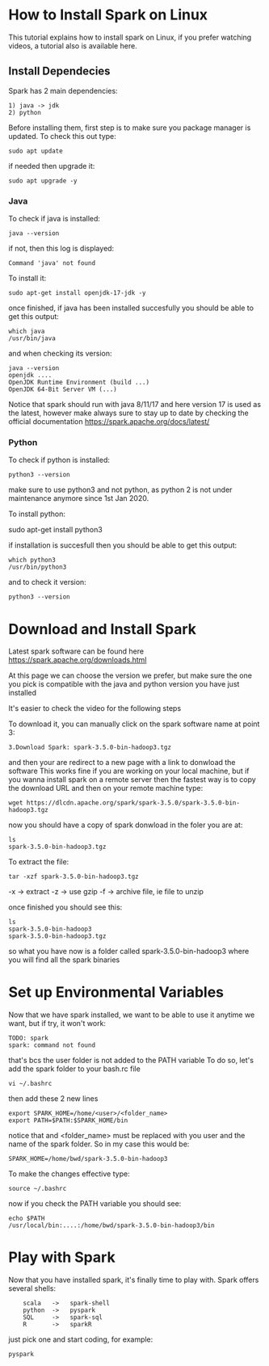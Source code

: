 # How to Install Spark on Linux
This tutorial explains how to install spark on Linux,
if you prefer watching videos, a tutorial also is available here.

## Install Dependecies
Spark has 2 main dependencies:

    1) java -> jdk
    2) python

Before installing them, first step is to make sure you package manager is updated.
To check this out type:

    sudo apt update

if needed then upgrade it:

    sudo apt upgrade -y

### Java
To check if java is installed:

    java --version

if not, then this log is displayed:

    Command 'java' not found

To install it:

    sudo apt-get install openjdk-17-jdk -y

once finished, if java has been installed succesfully you should
be able to get this output:

    which java
    /usr/bin/java

and when checking its version:

    java --version
    openjdk .... 
    OpenJDK Runtime Environment (build ...)
    OpenJDK 64-Bit Server VM (...)

Notice that spark should run with java 8/11/17 and here version 17 is used
as the latest, however make always sure to stay up to date by checking 
the official documentation https://spark.apache.org/docs/latest/

### Python
To check if python is installed:

    python3 --version

make sure to use python3 and not python, as python 2 is not under maintenance
anymore since 1st Jan 2020.

To install python:

   sudo apt-get install python3

if installation is succesfull then you should be able to get this output:

    which python3
    /usr/bin/python3

and to check it version:

    python3 --version

# Download and Install Spark
Latest spark software can be found here https://spark.apache.org/downloads.html

At this page we can choose the version we prefer, but make sure the one you pick
is compatible with the java and python version you have just installed

It's easier to check the video for the following steps

To download it, you can manually click on the spark software name at point 3:

    3.Download Spark: spark-3.5.0-bin-hadoop3.tgz

and then your are redirect to a new page with a link to donwload the software
This works fine if you are working on your local machine, 
but if you wanna install spark on a remote server then the fastest way 
is to copy the download URL and then on your remote machine type:

    wget https://dlcdn.apache.org/spark/spark-3.5.0/spark-3.5.0-bin-hadoop3.tgz 

now you should have a copy of spark donwload in the foler you are at:

    ls
    spark-3.5.0-bin-hadoop3.tgz 

To extract the file:

    tar -xzf spark-3.5.0-bin-hadoop3.tgz

-x -> extract 
-z -> use gzip
-f -> archive file, ie file to unzip

once finished you should see this:

    ls 
    spark-3.5.0-bin-hadoop3
    spark-3.5.0-bin-hadoop3.tgz 
   
so what you have now is a folder called spark-3.5.0-bin-hadoop3 where
you will find all the spark binaries

# Set up Environmental Variables
Now that we have spark installed, we want to be able to use it
anytime we want, but if try, it won't work:

    TODO: spark
    spark: command not found

that's bcs the user folder is not added to the PATH variable
To do so, let's add the spark folder to your bash.rc file

    vi ~/.bashrc

then add these 2 new lines

    export SPARK_HOME=/home/<user>/<folder_name>
    export PATH=$PATH:$SPARK_HOME/bin

notice that <user> and <folder_name> must be replaced with
you user and the name of the spark folder.
So in my case this would be:

    SPARK_HOME=/home/bwd/spark-3.5.0-bin-hadoop3

To make the changes effective type:

    source ~/.bashrc

now if you check the PATH variable you should see:

    echo $PATH
    /usr/local/bin:....:/home/bwd/spark-3.5.0-bin-hadoop3/bin

# Play with Spark
Now that you have installed spark, it's finally time to play with.
Spark offers several shells:

        scala   ->   spark-shell
        python  ->   pyspark
        SQL     ->   spark-sql
        R       ->   sparkR

just pick one and start coding, for example:

    pyspark
